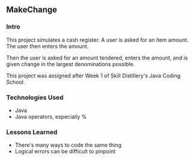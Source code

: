 ## MakeChange

### Intro
This project simulates a cash register. A user is asked for an item amount.
The user then enters the amount.

Then the user is asked for an amount tendered,
enters the amount, and is given change in the largest denominations possible.

This project was assigned after Week 1 of Skill Distillery's Java Coding School.

### Technologies Used
* Java
* Java operators, especially %


### Lessons Learned
* There's many ways to code the same thing
* Logical errors can be difficult to pinpoint
